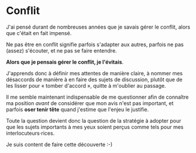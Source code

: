 # Conflit

J'ai pensé durant de nombreuses années que je savais gérer le conflit, alors que c'était en fait impensé.

Ne pas être en conflit signifie parfois s'adapter aux autres, parfois ne pas (assez) s'écouter, et ne pas se faire entendre. 

**Alors que je pensais gérer le conflit, je l'évitais**.

J'apprends donc à définir mes attentes de manière claire, à nommer mes désaccords de manière à en faire des sujets de discussion, plutôt que de les lisser pour « tomber d'accord », quitte à m'oublier au passage.

Il me semble maintenant indispensable de me questionner afin de connaître ma position *avant* de considérer que mon avis n'est pas important, et parfois **oser tenir tête** quand j'estime que l'enjeu le justifie.

Toute la question devient donc la question de la stratégie à adopter pour que les sujets importants à mes yeux soient perçus comme tels pour mes interlocuteurs⋅rices.

Je suis content de faire cette découverte :-)